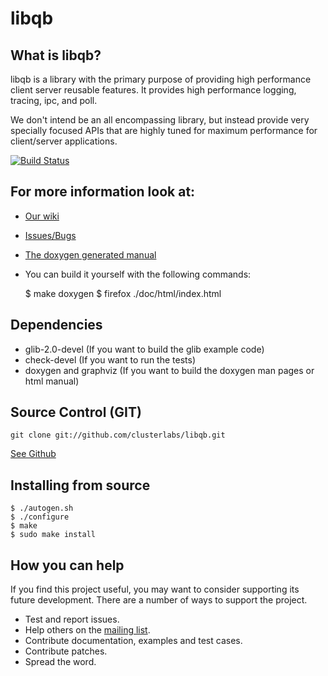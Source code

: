 # libqb

## What is libqb?
libqb is a library with the primary purpose of providing high performance
client server reusable features. It provides high performance logging,
tracing, ipc, and poll.

We don't intend be an all encompassing library, but instead provide very
specially focused APIs that are highly tuned for maximum performance for client/server applications.

[![Build Status](https://travis-ci.org/clusterlabs/libqb.png)](https://travis-ci.org/clusterlabs/libqb)

## For more information look at:
* [Our wiki](https://github.com/clusterlabs/libqb/wiki)
* [Issues/Bugs](https://github.com/clusterlabs/libqb/issues)
* [The doxygen generated manual](http://libqb.org/html/doxygen/)
* You can build it yourself with the following commands:

    $ make doxygen
    $ firefox ./doc/html/index.html

## Dependencies
* glib-2.0-devel (If you want to build the glib example code)
* check-devel (If you want to run the tests)
* doxygen and graphviz (If you want to build the doxygen man pages or html manual)

## Source Control (GIT)

    git clone git://github.com/clusterlabs/libqb.git

[See Github](https://github.com/clusterlabs/libqb)

## Installing from source

    $ ./autogen.sh
    $ ./configure
    $ make
    $ sudo make install

## How you can help
If you find this project useful, you may want to consider supporting its future development.
There are a number of ways to support the project.

* Test and report issues.
* Help others on the [mailing list](https://fedorahosted.org/mailman/listinfo/quarterback-devel).
* Contribute documentation, examples and test cases.
* Contribute patches.
* Spread the word.

